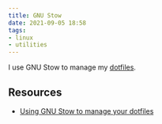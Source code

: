 ```yaml
---
title: GNU Stow
date: 2021-09-05 18:58
tags:
- linux
- utilities
---
```


I use GNU Stow to manage my [dotfiles](https://github.com/kraker/dotfiles). 

## Resources

* [Using GNU Stow to manage your dotfiles](http://brandon.invergo.net/news/2012-05-26-using-gnu-stow-to-manage-your-dotfiles.html)
